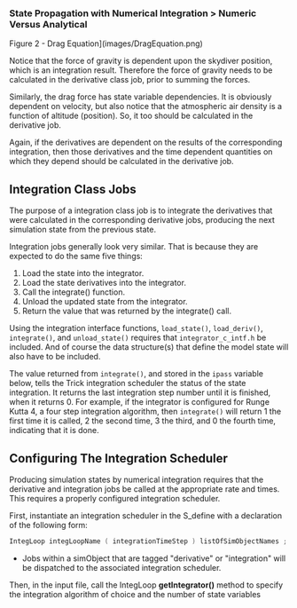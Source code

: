 ### State Propagation with Numerical Integration > Numeric Versus Analytical

Figure 2 - Drag Equation](images/DragEquation.png)

Notice that the force of gravity is dependent upon the skydiver position,
which is an integration result. Therefore the force of gravity needs to be
calculated in the derivative class job, prior to summing the forces.

Similarly, the drag force has state variable dependencies. It is obviously
dependent on velocity, but also notice that the atmospheric air density is a
function of altitude (position). So, it too should be calculated in the
derivative job.

Again, if the derivatives are dependent on the results of the corresponding
integration, then those derivatives and the time dependent quantities on which
they depend should be calculated in the derivative job.

<a id=integration-class-jobs></a>
## Integration Class Jobs
The purpose of a integration class job is to integrate the derivatives that were
calculated in the corresponding derivative jobs, producing the next simulation
state from the previous state.

Integration jobs generally look very similar. That is because they are expected
to do the same five things:

1. Load the state into the integrator.
2. Load the state derivatives into the integrator.
3. Call the integrate() function.
4. Unload the updated state from the integrator.
5. Return the value that was returned by the integrate() call.

Using the integration interface functions, `load_state()`, `load_deriv()`,
`integrate()`, and `unload_state()` requires that `integrator_c_intf.h` be
included. And of course the data structure(s) that define the model state will
also have to be included.

The value returned from `integrate()`, and stored in the `ipass` variable below,
tells the Trick integration scheduler the status of the state integration. It
returns the last integration step number until it is finished, when it returns 0.
For example, if the integrator is configured for Runge Kutta 4, a four step
integration algorithm, then `integrate()` will return 1 the first time it is
called, 2 the second time, 3 the third, and 0 the fourth time, indicating that
it is done.

<a id=configuring-the-integration-scheduler></a>
## Configuring The Integration Scheduler
Producing simulation states by numerical integration requires that the derivative
and integration jobs be called at the appropriate rate and times. This requires
a properly configured integration scheduler.

First, instantiate an integration scheduler in the S_define with a declaration
of the following form:

```c++
IntegLoop integLoopName ( integrationTimeStep ) listOfSimObjectNames ;
```

* Jobs within a simObject that are tagged "derivative" or "integration" will be
dispatched to the associated integration scheduler.

Then, in the input file, call the IntegLoop **getIntegrator()** method to specify
the integration algorithm of choice and the number of state variables
